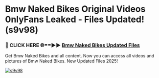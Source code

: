 # Bmw Naked Bikes Original Videos 0nlyFans Leaked - Files Updated! (s9v98)

<h3>🔴 CLICK HERE 🌐==►► <a href="https://tinyurl.com/up5wt9bj" rel="nofollow">Bmw Naked Bikes Updated Files</a></h3>

Get Bmw Naked Bikes and all content. Now you can access all videos and pictures of Bmw Naked Bikes. New Updated Files 2025!

[![s9v98](https://i.imgur.com/ABiUzMV.gif)](https://tinyurl.com/up5wt9bj)
